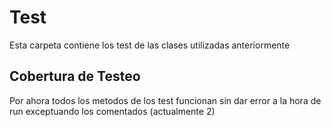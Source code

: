 # Test
Esta carpeta contiene los test de las clases utilizadas anteriormente

## Cobertura de Testeo
Por ahora todos los metodos de los test funcionan sin dar error a la hora de run exceptuando los comentados (actualmente 2)
